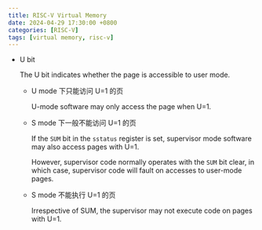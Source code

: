 ```yaml
---
title: RISC-V Virtual Memory
date: 2024-04-29 17:30:00 +0800
categories: [RISC-V]
tags: [virtual memory, risc-v]
---
```


- U bit

  The U bit indicates whether the page is accessible to user mode.

  - U mode 下只能访问 U=1 的页

    U-mode software may only access the page when U=1.

  - S mode 下一般不能访问 U=1 的页

    If the `SUM` bit in the `sstatus` register is set, supervisor mode software may also access pages with U=1.

    However, supervisor code normally operates with the `SUM` bit clear, in which case, supervisor code will fault on accesses to user-mode pages.

  - S mode 不能执行 U=1 的页

    Irrespective of SUM, the supervisor may not execute code on pages with U=1.
